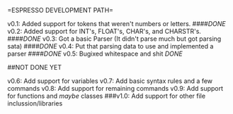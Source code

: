 =ESPRESSO DEVELOPMENT PATH=

v0.1: Added support for tokens that weren't numbers or letters. ####*DONE*
v0.2: Added support for INT's, FLOAT's, CHAR's, and CHARSTR's. ####*DONE*
v0.3: Got a basic Parser (It didn't parse much but got parsing sata) ####*DONE*
v0.4: Put that parsing data to use and implemented a parser ####*DONE*
v0.5: Bugixed whitespace and shit *DONE*

##NOT DONE YET

v0.6: Add support for variables
v0.7: Add basic syntax rules and a few commands
v0.8: Add support for remaining commands
v0.9: Add support for functions and *maybe* classes
###v1.0: Add support for other file inclussion/libraries
